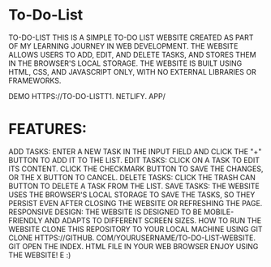 # To-Do-List
TO-DO-LIST
THIS IS A SIMPLE TO-DO LIST WEBSITE CREATED AS PART OF MY LEARNING JOURNEY IN WEB DEVELOPMENT. THE WEBSITE ALLOWS USERS TO ADD, EDIT, AND DELETE TASKS, AND STORES THEM IN THE BROWSER'S LOCAL STORAGE. THE WEBSITE IS BUILT USING HTML, CSS, AND JAVASCRIPT ONLY, WITH NO EXTERNAL LIBRARIES OR FRAMEWORKS. 

DEMO
HTTPS://TO-DO-LISTT1. NETLIFY. APP/

 # FEATURES:
  ADD TASKS: ENTER A NEW TASK IN THE INPUT FIELD AND CLICK THE "+" BUTTON TO ADD IT TO THE LIST. 
  EDIT TASKS: CLICK ON A TASK TO EDIT ITS CONTENT. CLICK THE CHECKMARK BUTTON TO SAVE THE CHANGES, OR THE X BUTTON TO CANCEL. 
  DELETE TASKS: CLICK THE TRASH CAN BUTTON TO DELETE A TASK FROM THE LIST. 
  SAVE TASKS: THE WEBSITE USES THE BROWSER'S LOCAL STORAGE TO SAVE THE TASKS, SO THEY PERSIST EVEN AFTER CLOSING THE WEBSITE OR REFRESHING THE PAGE. 
  RESPONSIVE DESIGN: THE WEBSITE IS DESIGNED TO BE MOBILE-FRIENDLY AND ADAPTS TO DIFFERENT SCREEN SIZES. 
HOW TO RUN THE WEBSITE
CLONE THIS REPOSITORY TO YOUR LOCAL MACHINE USING GIT CLONE HTTPS://GITHUB. COM/YOURUSERNAME/TO-DO-LIST-WEBSITE. GIT
OPEN THE INDEX. HTML FILE IN YOUR WEB BROWSER
ENJOY USING THE WEBSITE! 
E :)
